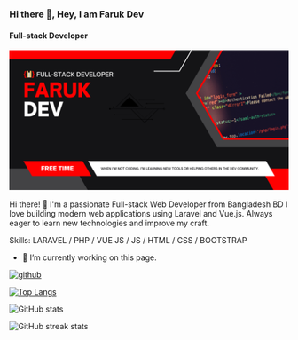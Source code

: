 ### Hi there 👋, Hey, I am Faruk Dev
#### Full-stack Developer
![Full-stack Developer](https://github.com/FarukMia79/FarukMia79/blob/main/FarukDev.png)

Hi there! 👋
I'm a passionate Full-stack Web Developer from Bangladesh BD
I love building modern web applications using Laravel and Vue.js.
Always eager to learn new technologies and improve my craft.

Skills: LARAVEL / PHP / VUE JS / JS / HTML / CSS / BOOTSTRAP

- 🔭 I’m currently working on this page. 


[<img src='https://cdn.jsdelivr.net/npm/simple-icons@3.0.1/icons/github.svg' alt='github' height='40'>](https://github.com/FarukMia79)  

[![Top Langs](https://github-readme-stats.vercel.app/api/top-langs/?username=FarukMia79)](https://github.com/anuraghazra/github-readme-stats)

![GitHub stats](https://github-readme-stats.vercel.app/api?username=FarukMia79&show_icons=true)  

![GitHub streak stats](https://streak-stats.demolab.com/?user=FarukMia79)  

